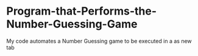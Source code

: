 # Program-that-Performs-the-Number-Guessing-Game
My code automates a Number Guessing game to be executed in a as new tab
